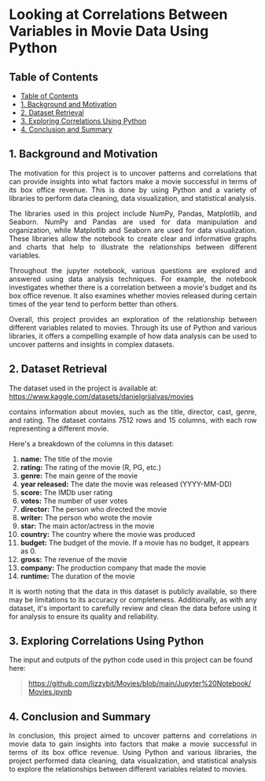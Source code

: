 # Looking at Correlations Between Variables in Movie Data Using Python

## Table of Contents
- [Table of Contents](#table-of-contents)
- [1. Background and Motivation](#1-background-and-motivation)
- [2. Dataset Retrieval](#2-dataset-retrieval)
- [3. Exploring Correlations Using Python](#3-exploring-correlations-using-python)
- [4. Conclusion and Summary](#4-conclusion-and-summary)

## 1. Background and Motivation
<p align = "justify"> 
The motivation for this project is to uncover patterns and correlations that can provide insights into what factors make a movie successful in terms of its box office revenue. This is done by using Python and a variety of libraries to perform data cleaning, data visualization, and statistical analysis.
</p>
<p align = "justify"> 
The libraries used in this project include NumPy, Pandas, Matplotlib, and Seaborn. NumPy and Pandas are used for data manipulation and organization, while Matplotlib and Seaborn are used for data visualization. These libraries allow the notebook to create clear and informative graphs and charts that help to illustrate the relationships between different variables.
</p>
<p align = "justify"> 
Throughout the jupyter notebook, various questions are explored and answered using data analysis techniques. For example, the notebook investigates whether there is a correlation between a movie's budget and its box office revenue. It also examines whether movies released during certain times of the year tend to perform better than others.
</p>
<p align = "justify"> 
Overall, this project provides an exploration of the relationship between different variables related to movies. Through its use of Python and various libraries, it offers a compelling example of how data analysis can be used to uncover patterns and insights in complex datasets.
</p>

## 2. Dataset Retrieval

The dataset used in the project is available at: https://www.kaggle.com/datasets/danielgrijalvas/movies
<p align = "justify"> 
contains information about movies, such as the title, director, cast, genre, and rating. The dataset contains 7512 rows and 15 columns, with each row representing a different movie.
</p>

Here's a breakdown of the columns in this dataset:
1. **name:** The title of the movie
2. **rating:** The rating of the movie (R, PG, etc.)
3. **genre:** The main genre of the movie
4. **year released:** The date the movie was released (YYYY-MM-DD)
5. **score:** The IMDb user rating
6. **votes:** The number of user votes
7. **director:** The person who directed the movie
8. **writer:** The person who wrote the movie
9. **star:** The main actor/actress in the movie
10. **country:** The country where the movie was produced
11. **budget:** The budget of the movie. If a movie has no budget, it appears as 0.
12. **gross:** The revenue of the movie
13. **company:** The production company that made the movie
14. **runtime:** The duration of the movie

<p align = "justify"> 
It is worth noting that the data in this dataset is publicly available, so there may be limitations to its accuracy or completeness. Additionally, as with any dataset, it's important to carefully review and clean the data before using it for analysis to ensure its quality and reliability.</p>

## 3. Exploring Correlations Using Python
The input and outputs of the python code used in this project can be found here:
> https://github.com/lizzybit/Movies/blob/main/Jupyter%20Notebook/Movies.ipynb

## 4. Conclusion and Summary
<p align = "justify"> 
In conclusion, this project aimed to uncover patterns and correlations in movie data to gain insights into factors that make a movie successful in terms of its box office revenue. Using Python and various libraries, the project performed data cleaning, data visualization, and statistical analysis to explore the relationships between different variables related to movies. </p>
